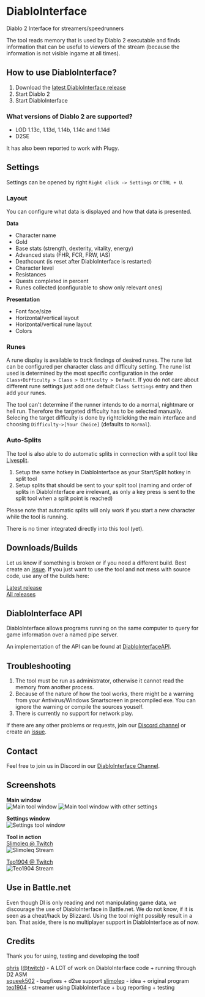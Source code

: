 # DiabloInterface

Diablo 2 Interface for streamers/speedrunners

The tool reads memory that is used by Diablo 2 executable and finds information
that can be useful to viewers of the stream (because the information is not visible ingame at all times).

## How to use DiabloInterface?

1. Download the [latest DiabloInterface release](https://github.com/Zutatensuppe/DiabloInterface/releases/latest)   
2. Start Diablo 2
3. Start DiabloInterface

### What versions of Diablo 2 are supported?

- LOD 1.13c, 1.13d, 1.14b, 1.14c and 1.14d
- D2SE

It has also been reported to work with Plugy.

## Settings

Settings can be opened by right `Right click -> Settings` or `CTRL + U`.

### Layout

You can configure what data is displayed and how that data is presented.

**Data**  
- Character name
- Gold
- Base stats (strength, dexterity, vitality, energy)
- Advanced stats (FHR, FCR, FRW, IAS)
- Deathcount (is reset after DiabloInterface is restarted)
- Character level
- Resistances
- Quests completed in percent
- Runes collected (configurable to show only relevant ones)

**Presentation**  
- Font face/size
- Horizontal/vertical layout
- Horizontal/vertical rune layout
- Colors

### Runes

A rune display is available to track findings of desired runes. The rune list can be configured per character class and difficulty setting. The rune list used is determined by the most specific configuration in the order `Class+Difficulty > Class > Difficulty > Default`. If you do not care about different rune settings just add one default `Class Settings` entry and then add your runes.

The tool can't determine if the runner intends to do a normal, nightmare or hell run. Therefore the targeted difficulty has to be selected manually. Selecing the target difficulty is done by rightclicking the main interface and choosing `Difficulty->[Your Choice]` (defaults to `Normal`).

### Auto-Splits

The tool is also able to do automatic splits in connection with a split tool like [Livesplit][livesplit-link]. 

1. Setup the same hotkey in DiabloInterface as your Start/Split hotkey in split tool
2. Setup splits that should be sent to your split tool (naming and order of splits in DiabloInterface are irrelevant, as only a key press is sent to the split tool when a split point is reached)

Please note that automatic splits will only work if you start a new character while the tool is running.

There is no timer integrated directly into this tool (yet).

## Downloads/Builds

Let us know if something is broken or if you need a different build. Best create an [issue][issues-link].
If you just want to use the tool and not mess with source code, use any of the builds here:

[Latest release](https://github.com/Zutatensuppe/DiabloInterface/releases/latest)   
[All releases](https://github.com/Zutatensuppe/DiabloInterface/releases)   

## DiabloInterface API

DiabloInterface allows programs running on the same computer to query for game information over a named pipe server.

An implementation of the API can be found at [DiabloInterfaceAPI](https://github.com/Zutatensuppe/DiabloInterfaceAPI).

## Troubleshooting

1. The tool must be run as administrator, otherwise it cannot read the memory from another process.
2. Because of the nature of how the tool works, there might be a warning from your Antivirus/Windows Smartscreen in precompiled exe. You can ignore the warning or compile the sources youself.
3. There is currently no support for network play.

If there are any other problems or requests, join our [Discord channel][discord-channel-link] or create an [issue][issues-link].

## Contact

Feel free to join us in Discord in our [DiabloInterface Channel][discord-channel-link].

## Screenshots

**Main window**  
![Main tool window](https://github.com/Zutatensuppe/DiabloInterface/raw/master/docs/assets/img/main-win-v0.3.0-1.png)
![Main tool window with other settings](https://github.com/Zutatensuppe/DiabloInterface/raw/master/docs/assets/img/main-win-v0.3.0-2.png)

**Settings window**  
![Settings tool window](https://github.com/Zutatensuppe/DiabloInterface/raw/master/docs/assets/img/settings-win-v0.3.0-1.png)

**Tool in action**  
[Slimoleq @ Twitch](https://www.twitch.tv/slimoleq)    
![Slimoleq Stream](https://github.com/Zutatensuppe/DiabloInterface/raw/master/docs/assets/img/slimoScreen.png)

[Teo1904 @ Twitch](https://www.twitch.tv/teo1904)    
![Teo1904 Stream](https://github.com/Zutatensuppe/DiabloInterface/raw/master/docs/assets/img/teoScreen.png)

## Use in Battle.net

Even though DI is only reading and not manipulating game data, we discourage the use of DiabloInterface in Battle.net. We do not know, if it is seen as a cheat/hack by Blizzard. Using the tool might possibly result in a ban. That aside, there is no multiplayer support in DiabloInterface as of now.

## Credits

Thank you for using, testing and developing the tool!

[qhris](https://github.com/qhris) ([@twitch](https://www.twitch.tv/queaw)) - A LOT of work on DiabloInterface code + running through D2 ASM    
[squeek502](https://github.com/squeek502) - bugfixes + d2se support
[slimoleq](https://www.twitch.tv/slimoleq) - idea + original program    
[teo1904](https://www.twitch.tv/teo1904) - streamer using DiabloInterface + bug reporting + testing    


[discord-channel-link]: https://discord.gg/CVJvyAz
[issues-link]: https://github.com/Zutatensuppe/DiabloInterface/issues
[livesplit-link]: http://www.livesplit.org/
